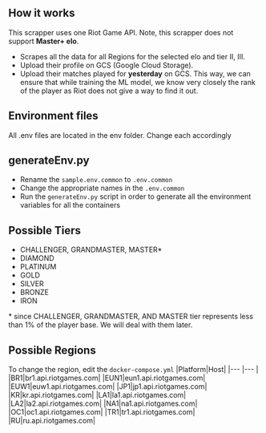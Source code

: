 ## How it works
This scrapper uses one Riot Game API. Note, this scrapper does not support **Master+ elo**. 

* Scrapes all the data for all Regions for the selected elo and tier II, III. 
* Upload their profile on GCS (Google Cloud Storage).
* Upload their matches played for **yesterday** on GCS. This way, we can ensure that while training the ML model, 
we know very closely the rank of the player as Riot does not give a way to find it out. 

## Environment files
All .env files are located in the env folder. Change each accordingly

## generateEnv.py
* Rename the `sample.env.common` to `.env.common`
* Change the appropriate names in the `.env.common`
* Run the `generateEnv.py` script in order to generate all the environment variables for all the containers

## Possible Tiers
* CHALLENGER, GRANDMASTER, MASTER*
* DIAMOND
* PLATINUM 
* GOLD
* SILVER
* BRONZE
* IRON

\* since CHALLENGER, GRANDMASTER, AND MASTER tier represents less than 1% of the player base.
We will deal with them later. 

## Possible Regions
To change the region, edit the `docker-compose.yml`
|Platform|Host|
|--- |--- |
|BR1|br1.api.riotgames.com|
|EUN1|eun1.api.riotgames.com|
|EUW1|euw1.api.riotgames.com|
|JP1|jp1.api.riotgames.com|
|KR|kr.api.riotgames.com|
|LA1|la1.api.riotgames.com|
|LA2|la2.api.riotgames.com|
|NA1|na1.api.riotgames.com|
|OC1|oc1.api.riotgames.com|
|TR1|tr1.api.riotgames.com|
|RU|ru.api.riotgames.com|
